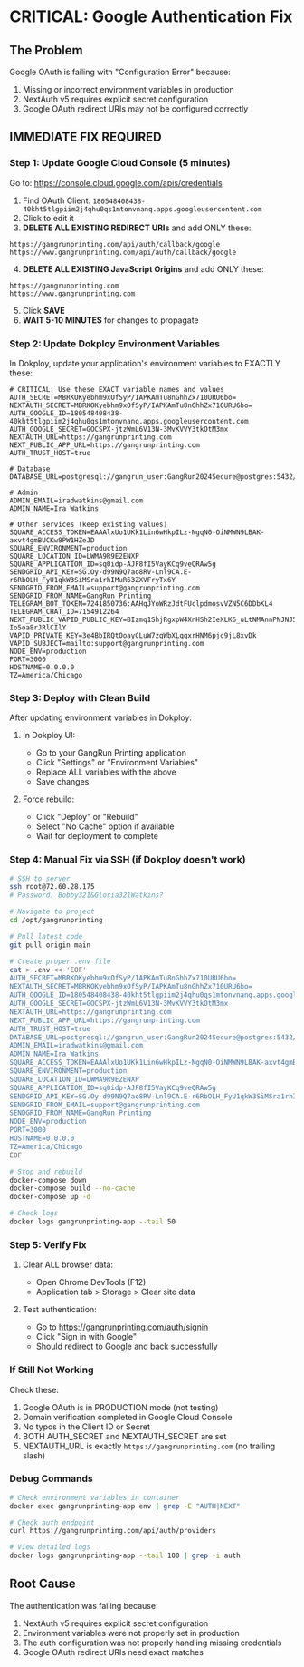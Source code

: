 # CRITICAL: Google Authentication Fix

## The Problem
Google OAuth is failing with "Configuration Error" because:
1. Missing or incorrect environment variables in production
2. NextAuth v5 requires explicit secret configuration
3. Google OAuth redirect URIs may not be configured correctly

## IMMEDIATE FIX REQUIRED

### Step 1: Update Google Cloud Console (5 minutes)

Go to: https://console.cloud.google.com/apis/credentials

1. Find OAuth Client: `180548408438-40kht5tlgpiim2j4qhu0qs1mtonvnanq.apps.googleusercontent.com`
2. Click to edit it
3. **DELETE ALL EXISTING REDIRECT URIs** and add ONLY these:

```
https://gangrunprinting.com/api/auth/callback/google
https://www.gangrunprinting.com/api/auth/callback/google
```

4. **DELETE ALL EXISTING JavaScript Origins** and add ONLY these:
```
https://gangrunprinting.com
https://www.gangrunprinting.com
```

5. Click **SAVE**
6. **WAIT 5-10 MINUTES** for changes to propagate

### Step 2: Update Dokploy Environment Variables

In Dokploy, update your application's environment variables to EXACTLY these:

```env
# CRITICAL: Use these EXACT variable names and values
AUTH_SECRET=MBRKOKyebhm9xOfSyP/IAPKAmTu8nGhhZx710URU6bo=
NEXTAUTH_SECRET=MBRKOKyebhm9xOfSyP/IAPKAmTu8nGhhZx710URU6bo=
AUTH_GOOGLE_ID=180548408438-40kht5tlgpiim2j4qhu0qs1mtonvnanq.apps.googleusercontent.com
AUTH_GOOGLE_SECRET=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
NEXTAUTH_URL=https://gangrunprinting.com
NEXT_PUBLIC_APP_URL=https://gangrunprinting.com
AUTH_TRUST_HOST=true

# Database
DATABASE_URL=postgresql://gangrun_user:GangRun2024Secure@postgres:5432/gangrun_db

# Admin
ADMIN_EMAIL=iradwatkins@gmail.com
ADMIN_NAME=Ira Watkins

# Other services (keep existing values)
SQUARE_ACCESS_TOKEN=EAAAlxUo1UKk1Lin6wHkpILz-NgqN0-OiNMWN9LBAK-axvt4gmBUCKw8PW1HZeJD
SQUARE_ENVIRONMENT=production
SQUARE_LOCATION_ID=LWMA9R9E2ENXP
SQUARE_APPLICATION_ID=sq0idp-AJF8fI5VayKCq9veQRAw5g
SENDGRID_API_KEY=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
SENDGRID_FROM_EMAIL=support@gangrunprinting.com
SENDGRID_FROM_NAME=GangRun Printing
TELEGRAM_BOT_TOKEN=7241850736:AAHqJYoWRzJdtFUclpdmosvVZN5C6DDbKL4
TELEGRAM_CHAT_ID=7154912264
NEXT_PUBLIC_VAPID_PUBLIC_KEY=BIzmq1ShjRgxpW4XnHSh2IeXLK6_uLtNMAnnPNJNJ5Pj3DD7JRXFajvI7KZpoujH8J1ZE0Kl-Io5oa8rJRlCIlY
VAPID_PRIVATE_KEY=3e4BbIRQtOoayCLuW7zqWbXLqqxrHNM6pjc9jL8xvDk
VAPID_SUBJECT=mailto:support@gangrunprinting.com
NODE_ENV=production
PORT=3000
HOSTNAME=0.0.0.0
TZ=America/Chicago
```

### Step 3: Deploy with Clean Build

After updating environment variables in Dokploy:

1. In Dokploy UI:
   - Go to your GangRun Printing application
   - Click "Settings" or "Environment Variables"
   - Replace ALL variables with the above
   - Save changes
   
2. Force rebuild:
   - Click "Deploy" or "Rebuild"
   - Select "No Cache" option if available
   - Wait for deployment to complete

### Step 4: Manual Fix via SSH (if Dokploy doesn't work)

```bash
# SSH to server
ssh root@72.60.28.175
# Password: Bobby321&Gloria321Watkins?

# Navigate to project
cd /opt/gangrunprinting

# Pull latest code
git pull origin main

# Create proper .env file
cat > .env << 'EOF'
AUTH_SECRET=MBRKOKyebhm9xOfSyP/IAPKAmTu8nGhhZx710URU6bo=
NEXTAUTH_SECRET=MBRKOKyebhm9xOfSyP/IAPKAmTu8nGhhZx710URU6bo=
AUTH_GOOGLE_ID=180548408438-40kht5tlgpiim2j4qhu0qs1mtonvnanq.apps.googleusercontent.com
AUTH_GOOGLE_SECRET=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
NEXTAUTH_URL=https://gangrunprinting.com
NEXT_PUBLIC_APP_URL=https://gangrunprinting.com
AUTH_TRUST_HOST=true
DATABASE_URL=postgresql://gangrun_user:GangRun2024Secure@postgres:5432/gangrun_db
ADMIN_EMAIL=iradwatkins@gmail.com
ADMIN_NAME=Ira Watkins
SQUARE_ACCESS_TOKEN=EAAAlxUo1UKk1Lin6wHkpILz-NgqN0-OiNMWN9LBAK-axvt4gmBUCKw8PW1HZeJD
SQUARE_ENVIRONMENT=production
SQUARE_LOCATION_ID=LWMA9R9E2ENXP
SQUARE_APPLICATION_ID=sq0idp-AJF8fI5VayKCq9veQRAw5g
SENDGRID_API_KEY=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
SENDGRID_FROM_EMAIL=support@gangrunprinting.com
SENDGRID_FROM_NAME=GangRun Printing
NODE_ENV=production
PORT=3000
HOSTNAME=0.0.0.0
TZ=America/Chicago
EOF

# Stop and rebuild
docker-compose down
docker-compose build --no-cache
docker-compose up -d

# Check logs
docker logs gangrunprinting-app --tail 50
```

### Step 5: Verify Fix

1. Clear ALL browser data:
   - Open Chrome DevTools (F12)
   - Application tab > Storage > Clear site data
   
2. Test authentication:
   - Go to https://gangrunprinting.com/auth/signin
   - Click "Sign in with Google"
   - Should redirect to Google and back successfully

### If Still Not Working

Check these:
1. Google OAuth is in PRODUCTION mode (not testing)
2. Domain verification completed in Google Cloud Console
3. No typos in the Client ID or Secret
4. BOTH AUTH_SECRET and NEXTAUTH_SECRET are set
5. NEXTAUTH_URL is exactly `https://gangrunprinting.com` (no trailing slash)

### Debug Commands

```bash
# Check environment variables in container
docker exec gangrunprinting-app env | grep -E "AUTH|NEXT"

# Check auth endpoint
curl https://gangrunprinting.com/api/auth/providers

# View detailed logs
docker logs gangrunprinting-app --tail 100 | grep -i auth
```

## Root Cause
The authentication was failing because:
1. NextAuth v5 requires explicit secret configuration
2. Environment variables were not properly set in production
3. The auth configuration was not properly handling missing credentials
4. Google OAuth redirect URIs need exact matches